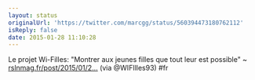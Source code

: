 ```yaml
---
layout: status
originalUrl: 'https://twitter.com/marcgg/status/560394473180762112'
isReply: false
date: 2015-01-28 11:10:28
---
```


Le projet Wi-Filles: "Montrer aux jeunes filles que tout leur est possible" ~ [rslnmag.fr/post/2015/01/2…](http://www.rslnmag.fr/post/2015/01/26/171;-Montrer-aux-jeunes-filles-que-tout-leur-est-possible-187;-.aspx) (via @WIFIlles93) #fr
